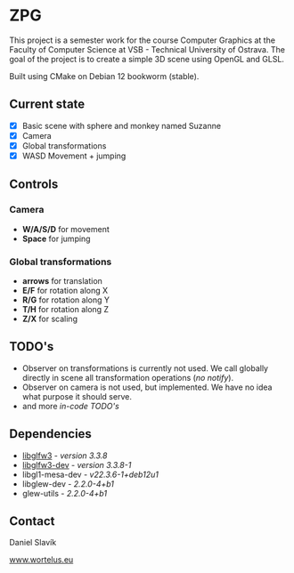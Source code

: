 # ZPG
This project is a semester work for the course Computer Graphics 
at the Faculty of Computer Science at VSB - Technical University of Ostrava. 
The goal of the project is to create a simple 3D scene using OpenGL and GLSL.

Built using CMake on Debian 12 bookworm (stable).

## Current state
- [x] Basic scene with sphere and monkey named Suzanne
- [x] Camera
- [x] Global transformations
- [x] WASD Movement + jumping

## Controls
### Camera
- **W/A/S/D** for movement
- **Space** for jumping

### Global transformations
- **arrows** for translation
- **E/F** for rotation along X
- **R/G** for rotation along Y
- **T/H** for rotation along Z
- **Z/X** for scaling

## TODO's
- Observer on transformations is currently not used. 
We call globally directly in scene all transformation operations (*no notify*).
- Observer on camera is not used, but implemented. We have no idea what purpose it should serve.
- and more _in-code TODO's_

## Dependencies
- [libglfw3](https://www.glfw.org/) - *version 3.3.8*
- [libglfw3-dev](https://www.glfw.org/) - *version 3.3.8-1*
- libgl1-mesa-dev - *v22.3.6-1+deb12u1*
- libglew-dev - *2.2.0-4+b1*
- glew-utils - *2.2.0-4+b1*

## Contact
Daniel Slavík

www.wortelus.eu
